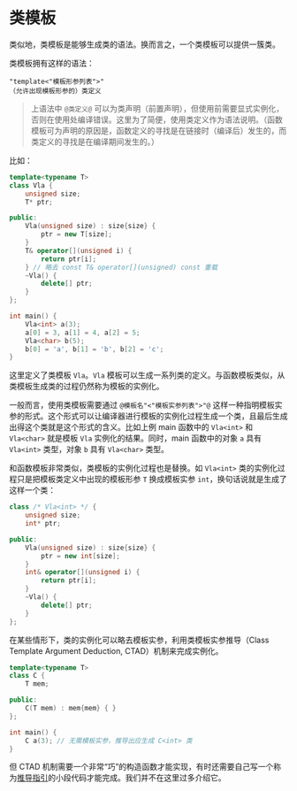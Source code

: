 # 类模板

类似地，类模板是能够生成类的语法。换而言之，一个类模板可以提供一簇类。

类模板拥有这样的语法：
```sdsc
"template<"模板形参列表">"
（允许出现模板形参的）类定义
```

> 上语法中 `@类定义@` 可以为类声明（前置声明），但使用前需要显式实例化，否则在使用处编译错误。这里为了简便，使用类定义作为语法说明。（函数模板可为声明的原因是，函数定义的寻找是在链接时（编译后）发生的，而类定义的寻找是在编译期间发生的。）

比如：

```cpp codemo(show)
template<typename T>
class Vla {
    unsigned size;
    T* ptr;

public:
    Vla(unsigned size) : size{size} {
        ptr = new T[size];
    }
    T& operator[](unsigned i) {
        return ptr[i];
    } // 略去 const T& operator[](unsigned) const 重载
    ~Vla() {
        delete[] ptr;
    }
};

int main() {
    Vla<int> a(3);
    a[0] = 3, a[1] = 4, a[2] = 5;
    Vla<char> b(5);
    b[0] = 'a', b[1] = 'b', b[2] = 'c';
}
```

这里定义了类模板 `Vla`。`Vla` 模板可以生成一系列类的定义。与函数模板类似，从类模板生成类的过程仍然称为模板的实例化。

一般而言，使用类模板需要通过 `@模板名"<"模板实参列表">"@` 这样一种指明模板实参的形式。这个形式可以让编译器进行模板的实例化过程生成一个类，且最后生成出得这个类就是这个形式的含义。比如上例 main 函数中的 `Vla<int>` 和 `Vla<char>` 就是模板 `Vla` 实例化的结果。同时，main 函数中的对象 `a` 具有 `Vla<int>` 类型，对象 `b` 具有 `Vla<char>` 类型。

和函数模板非常类似，类模板的实例化过程也是替换。如 `Vla<int>` 类的实例化过程只是把模板类定义中出现的模板形参 `T` 换成模板实参 `int`，换句话说就是生成了这样一个类：

```cpp
class /* Vla<int> */ {
    unsigned size;
    int* ptr;

public:
    Vla(unsigned size) : size{size} {
        ptr = new int[size];
    }
    int& operator[](unsigned i) {
        return ptr[i];
    }
    ~Vla() {
        delete[] ptr;
    }
};
```

在某些情形下，类的实例化可以略去模板实参，利用类模板实参推导（Class Template Argument Deduction, CTAD）机制来完成实例化。

```cpp codemo(show)
template<typename T>
class C {
    T mem;

public:
    C(T mem) : mem{mem} { }
};

int main() {
    C a(3); // 无需模板实参，推导出应生成 C<int> 类
}
```

但 CTAD 机制需要一个非常“巧”的构造函数才能实现，有时还需要自己写一个称为[推导指引](https://zh.cppreference.com/w/cpp/language/class_template_argument_deduction)的小段代码才能完成。我们并不在这里过多介绍它。
